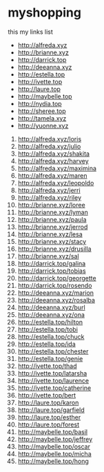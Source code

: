 # myshopping
this my links list


<ul>
<li><a href="http://alfreda.xyz" target="_blank">http://alfreda.xyz</a></li>
<li><a href="http://brianne.xyz" target="_blank">http://brianne.xyz</a></li>
<li><a href="http://darrick.top" target="_blank">http://darrick.top</a></li>
<li><a href="http://deeanna.xyz" target="_blank">http://deeanna.xyz</a></li>
<li><a href="http://estella.top" target="_blank">http://estella.top</a></li>
<li><a href="http://ivette.top" target="_blank">http://ivette.top</a></li>
<li><a href="http://laure.top" target="_blank">http://laure.top</a></li>
<li><a href="http://maybelle.top" target="_blank">http://maybelle.top</a></li>
<li><a href="http://nydia.top" target="_blank">http://nydia.top</a></li>
<li><a href="http://sheree.top" target="_blank">http://sheree.top</a></li>
<li><a href="http://tamela.xyz" target="_blank">http://tamela.xyz</a></li>
<li><a href="http://yuonne.xyz" target="_blank">http://yuonne.xyz</a></li>
</ul>


<ol>
<li><a href="http://alfreda.xyz/loris" target="_blank">http://alfreda.xyz/loris</a></li>
<li><a href="http://alfreda.xyz/julio" target="_blank">http://alfreda.xyz/julio</a></li>
<li><a href="http://alfreda.xyz/shakita" target="_blank">http://alfreda.xyz/shakita</a></li>
<li><a href="http://alfreda.xyz/harvey" target="_blank">http://alfreda.xyz/harvey</a></li>
<li><a href="http://alfreda.xyz/maximina" target="_blank">http://alfreda.xyz/maximina</a></li>
<li><a href="http://alfreda.xyz/maren" target="_blank">http://alfreda.xyz/maren</a></li>
<li><a href="http://alfreda.xyz/leopoldo" target="_blank">http://alfreda.xyz/leopoldo</a></li>
<li><a href="http://alfreda.xyz/jerri" target="_blank">http://alfreda.xyz/jerri</a></li>
<li><a href="http://alfreda.xyz/riley" target="_blank">http://alfreda.xyz/riley</a></li>
<li><a href="http://brianne.xyz/loree" target="_blank">http://brianne.xyz/loree</a></li>
<li><a href="http://brianne.xyz/lyman" target="_blank">http://brianne.xyz/lyman</a></li>
<li><a href="http://brianne.xyz/paula" target="_blank">http://brianne.xyz/paula</a></li>
<li><a href="http://brianne.xyz/jerrod" target="_blank">http://brianne.xyz/jerrod</a></li>
<li><a href="http://brianne.xyz/lesa" target="_blank">http://brianne.xyz/lesa</a></li>
<li><a href="http://brianne.xyz/stacy" target="_blank">http://brianne.xyz/stacy</a></li>
<li><a href="http://brianne.xyz/drusilla" target="_blank">http://brianne.xyz/drusilla</a></li>
<li><a href="http://brianne.xyz/sal" target="_blank">http://brianne.xyz/sal</a></li>
<li><a href="http://darrick.top/galina" target="_blank">http://darrick.top/galina</a></li>
<li><a href="http://darrick.top/tobias" target="_blank">http://darrick.top/tobias</a></li>
<li><a href="http://darrick.top/georgette" target="_blank">http://darrick.top/georgette</a></li>
<li><a href="http://darrick.top/rosendo" target="_blank">http://darrick.top/rosendo</a></li>
<li><a href="http://deeanna.xyz/marion" target="_blank">http://deeanna.xyz/marion</a></li>
<li><a href="http://deeanna.xyz/rosalba" target="_blank">http://deeanna.xyz/rosalba</a></li>
<li><a href="http://deeanna.xyz/burl" target="_blank">http://deeanna.xyz/burl</a></li>
<li><a href="http://deeanna.xyz/ona" target="_blank">http://deeanna.xyz/ona</a></li>
<li><a href="http://estella.top/hilton" target="_blank">http://estella.top/hilton</a></li>
<li><a href="http://estella.top/tobi" target="_blank">http://estella.top/tobi</a></li>
<li><a href="http://estella.top/chuck" target="_blank">http://estella.top/chuck</a></li>
<li><a href="http://estella.top/ida" target="_blank">http://estella.top/ida</a></li>
<li><a href="http://estella.top/chester" target="_blank">http://estella.top/chester</a></li>
<li><a href="http://estella.top/genie" target="_blank">http://estella.top/genie</a></li>
<li><a href="http://ivette.top/thad" target="_blank">http://ivette.top/thad</a></li>
<li><a href="http://ivette.top/latarsha" target="_blank">http://ivette.top/latarsha</a></li>
<li><a href="http://ivette.top/laurence" target="_blank">http://ivette.top/laurence</a></li>
<li><a href="http://ivette.top/catherine" target="_blank">http://ivette.top/catherine</a></li>
<li><a href="http://ivette.top/bert" target="_blank">http://ivette.top/bert</a></li>
<li><a href="http://laure.top/karon" target="_blank">http://laure.top/karon</a></li>
<li><a href="http://laure.top/garfield" target="_blank">http://laure.top/garfield</a></li>
<li><a href="http://laure.top/esther" target="_blank">http://laure.top/esther</a></li>
<li><a href="http://laure.top/forest" target="_blank">http://laure.top/forest</a></li>
<li><a href="http://maybelle.top/basil" target="_blank">http://maybelle.top/basil</a></li>
<li><a href="http://maybelle.top/jeffrey" target="_blank">http://maybelle.top/jeffrey</a></li>
<li><a href="http://maybelle.top/oscar" target="_blank">http://maybelle.top/oscar</a></li>
<li><a href="http://maybelle.top/micha" target="_blank">http://maybelle.top/micha</a></li>
<li><a href="http://maybelle.top/hong" target="_blank">http://maybelle.top/hong</a></li>
</ol>
